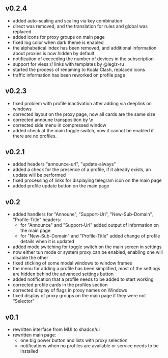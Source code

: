 ## v0.2.4

- added auto-scaling and scaling via key combination
- direct was removed, and the translation for rules and global was replaced
- added icons for proxy groups on main page
- fixed log color when dark theme is enabled
- the alphabetical index has been removed, and additional information about proxies is now hidden by default
- notification of exceeding the number of devices in the subscription
- support for vless:// links with templates by @legiz-ru
- started the process of renaming to Koala Clash, replaced icons
- traffic information has been reworked on profile page

## v0.2.3

- fixed problem with profile inactivation after adding via deeplink on windows
- corrected layout on the proxy page, now all cards are the same size
- corrected announe transposition by \n
- corrected side menu in compressed window
- added check at the main toggle switch, now it cannot be enabled if there are no profiles.


## v0.2.1

- added headers "announce-url", "update-always"
- added a check for the presence of a profile, if it already exists, an update will be performed
- fixed processing of links for displaying telegram icon on the main page
- added profile update button on the main page

## v0.2

- added handlers for "Announe", "Support-Url", "New-Sub-Domain", "Profile-Title" headers:
  - for "Announce" and "Support-Url" added output of information on the main page
  - for "New-Sub-Domain" and "Profile-Title" added change of profile details when it is updated
- added mode switching for toggle switch on the main screen in settings
- now either tun mode or system proxy can be enabled, enabling one will disable the other
- fixed sticking of some modal windows to window frames
- the menu for adding a profile has been simplified, most of the settings are hidden behind the advanced settings button
- added notification that a profile needs to be added to start working
- corrected profile cards in the profiles section
- corrected display of flags in proxy names on Windows
- fixed display of proxy groups on the main page if they were not “Selector”

## v0.1

- rewritten interface from MUI to shadcn/ui
- rewritten main page:
  - one big power button and lists with proxy selection
  - notifications when no profiles are available or service needs to be installed
